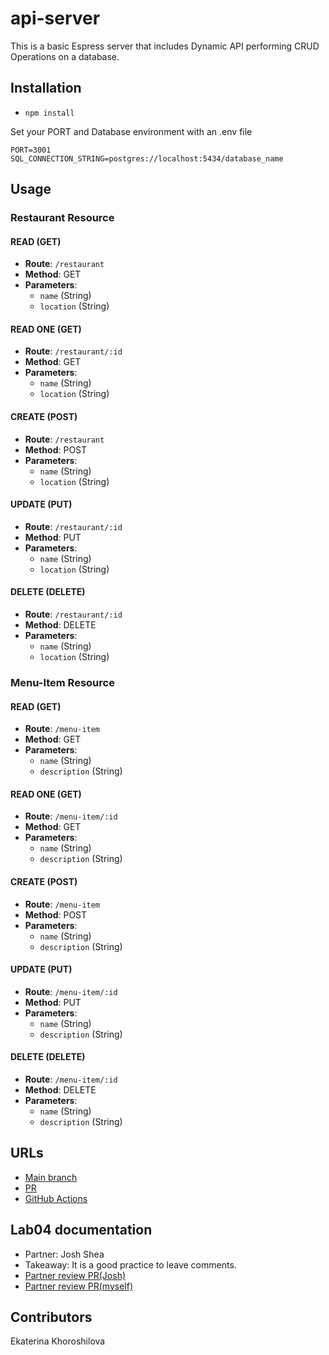 # api-server

This is a basic Espress server that includes Dynamic API performing CRUD Operations on a database.

## Installation

* `npm install`

Set your PORT and Database environment with an .env file

```text
PORT=3001
SQL_CONNECTION_STRING=postgres://localhost:5434/database_name
```

## Usage

### Restaurant Resource

#### READ (GET)

- **Route**: `/restaurant`
- **Method**: GET
- **Parameters**:
  - `name` (String)
  - `location` (String)

#### READ ONE (GET)

- **Route**: `/restaurant/:id`
- **Method**: GET
- **Parameters**:
  - `name` (String)
  - `location` (String)

#### CREATE (POST)

- **Route**: `/restaurant`
- **Method**: POST
- **Parameters**:
  - `name` (String)
  - `location` (String)

#### UPDATE (PUT)

- **Route**: `/restaurant/:id`
- **Method**: PUT
- **Parameters**:
  - `name` (String)
  - `location` (String)

#### DELETE (DELETE)

- **Route**: `/restaurant/:id`
- **Method**: DELETE
- **Parameters**:
  - `name` (String)
  - `location` (String)

### Menu-Item Resource

#### READ (GET)

- **Route**: `/menu-item`
- **Method**: GET
- **Parameters**:
  - `name` (String)
  - `description` (String)

#### READ ONE (GET)

- **Route**: `/menu-item/:id`
- **Method**: GET
- **Parameters**:
  - `name` (String)
  - `description` (String)

#### CREATE (POST)

- **Route**: `/menu-item`
- **Method**: POST
- **Parameters**:
  - `name` (String)
  - `description` (String)

#### UPDATE (PUT)

- **Route**: `/menu-item/:id`
- **Method**: PUT
- **Parameters**:
  - `name` (String)
  - `description` (String)

#### DELETE (DELETE)

- **Route**: `/menu-item/:id`
- **Method**: DELETE
- **Parameters**:
  - `name` (String)
  - `description` (String)

## URLs

- [Main branch](https://api-server-pb8u.onrender.com)
- [PR](https://github.com/KatKho/api-server/pull/4)
- [GitHub Actions](https://github.com/KatKho/api-server/actions)

## Lab04 documentation

- Partner: Josh Shea
- Takeaway: It is a good practice to leave comments.
- [Partner review PR(Josh)](https://github.com/jshea44/api-server/pull/4)
- [Partner review PR(myself)](https://github.com/KatKho/api-server/pull/3)

## Contributors

Ekaterina Khoroshilova
